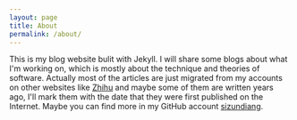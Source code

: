 ```yaml
---
layout: page
title: About
permalink: /about/
---
```


This is my blog website bulit with Jekyll. I will share some blogs about what I'm working on, which is mostly about the technique and theories of software. Actually most of the articles are just migrated from my accounts on other websites like [Zhihu](https://zhihu.com) and maybe some of them are written years ago, I'll mark them with the date that they were first published on the Internet. Maybe you can find more in my GitHub account [sizundiang](https://github.com/sizundiang).

